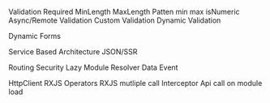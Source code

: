 Validation
    Required
    MinLength
    MaxLength
    Patten
    min
    max
    isNumeric
    Async/Remote Validation
    Custom Validation
    Dynamic Validation

Dynamic Forms


Service Based Architecture JSON/SSR

Routing 
    Security
    Lazy Module 
    Resolver
    Data
    Event


HttpClient
    RXJS Operators
    RXJS mutliple call
    Interceptor
    Api call on module load
    